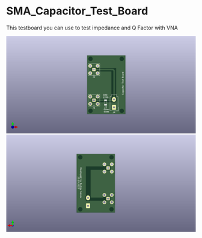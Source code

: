 # SMA_Capacitor_Test_Board
This testboard you can use to test impedance and Q Factor with VNA

![Top view](https://github.com/EthicalEarth/SMA_Capacitor_Test_Board/blob/main/Gerber/SMA_Kondensator_Tets.png)
![Bottom view](https://github.com/EthicalEarth/SMA_Capacitor_Test_Board/blob/main/Gerber/SMA_Kondensator_Tets_b.png)
